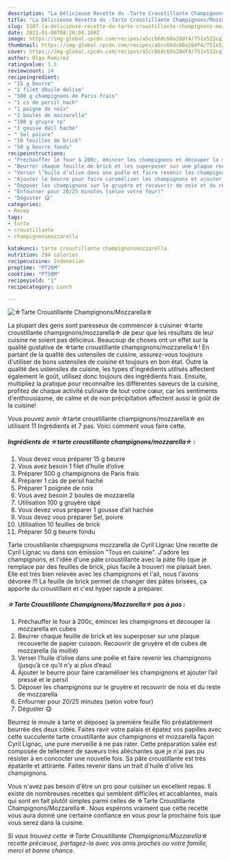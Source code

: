 ```yaml
---
description: "La Délicieuse Recette du ☆Tarte Croustillante Champignons/Mozzarella☆"
title: "La Délicieuse Recette du ☆Tarte Croustillante Champignons/Mozzarella☆"
slug: 5107-la-delicieuse-recette-du-tarte-croustillante-champignons-mozzarella
date: 2021-01-06T08:20:04.108Z
image: https://img-global.cpcdn.com/recipes/a5cc66dc60a28df4/751x532cq70/☆tarte-croustillante-champignonsmozzarella☆-photo-principale-de-la-recette.jpg
thumbnail: https://img-global.cpcdn.com/recipes/a5cc66dc60a28df4/751x532cq70/☆tarte-croustillante-champignonsmozzarella☆-photo-principale-de-la-recette.jpg
cover: https://img-global.cpcdn.com/recipes/a5cc66dc60a28df4/751x532cq70/☆tarte-croustillante-champignonsmozzarella☆-photo-principale-de-la-recette.jpg
author: Olga Ramirez
ratingvalue: 3.5
reviewcount: 14
recipeingredient:
- "15 g beurre"
- "1 filet dhuile dolive"
- "500 g champignons de Paris frais"
- "1 cs de persil hach"
- "1 poigne de noix"
- "2 boules de mozzarella"
- "100 g gruyre rp"
- "1 gousse dail hache"
- " Sel poivre"
- "10 feuilles de brick"
- "50 g beurre fondu"
recipeinstructions:
- "Préchauffer le four à 200c, émincer les champignons et découper la mozzarella en cubes"
- "Beurrer chaque feuille de brick et les superposer sur une plaque recouverte de papier cuisson. Recouvrir de gruyère et de cubes de mozzarella (la moitié)"
- "Verser l’huile d’olive dans une poêle et faire revenir les champignons (jusqu’à ce qu’il n’y ai plus d’eau)"
- "Ajouter le beurre pour faire caraméliser les champignons et ajouter l’ail pressé et le persil"
- "Déposer les champignons sur le gruyère et recouvrir de noix et du reste de mozzarella"
- "Enfourner pour 20/25 minutes (selon votre four)"
- "Déguster 😋"
categories:
- Resep
tags:
- tarte
- croustillante
- champignonsmozzarella

katakunci: tarte croustillante champignonsmozzarella 
nutrition: 294 calories
recipecuisine: Indonesian
preptime: "PT26M"
cooktime: "PT50M"
recipeyield: "1"
recipecategory: Lunch

---
```



![☆Tarte Croustillante Champignons/Mozzarella☆](https://img-global.cpcdn.com/recipes/a5cc66dc60a28df4/751x532cq70/☆tarte-croustillante-champignonsmozzarella☆-photo-principale-de-la-recette.jpg)

La plupart des gens sont paresseux de commencer à cuisiner ☆tarte croustillante champignons/mozzarella☆ de peur que les résultats de leur cuisine ne soient pas délicieux. Beaucoup de choses ont un effet sur la qualité gustative de ☆tarte croustillante champignons/mozzarella☆! En partant de la qualité des ustensiles de cuisine, assurez-vous toujours d'utiliser de bons ustensiles de cuisine et toujours en bon état. Outre la qualité des ustensiles de cuisine, les types d'ingrédients utilisés affectent également le goût, utilisez donc toujours des ingrédients frais. Ensuite, multipliez la pratique pour reconnaître les différentes saveurs de la cuisine, profitez de chaque activité culinaire de tout votre cœur, car les sentiments d'enthousiasme, de calme et de non précipitation affectent aussi le goût de la cuisine!

<!--inarticleads1-->

Vous pouvez avoir ☆tarte croustillante champignons/mozzarella☆ en utilisant 11 Ingrédients et 7 pas. Voici comment vous faire cette.

##### Ingrédients de ☆tarte croustillante champignons/mozzarella☆ :

1. Vous devez vous préparer 15 g beurre
1. Vous avez besoin 1 filet d’huile d’olive
1. Préparer 500 g champignons de Paris frais
1. Préparer 1 càs de persil haché
1. Préparer 1 poignée de noix
1. Vous avez besoin 2 boules de mozzarella
1. Utilisation 100 g gruyère râpé
1. Vous devez vous préparer 1 gousse d’ail hachée
1. Vous devez vous préparer  Sel, poivre
1. Utilisation 10 feuilles de brick
1. Préparer 50 g beurre fondu


Tarte croustillante champignons mozzarella de Cyril Lignac Une recette de Cyril Lignac vu dans son émission &#34;Tous en cuisine&#34;. J&#39;adore les champignons, et l&#39;idée d&#39;une pâte croustillante avec la pâte filo (que je remplace par des feuilles de brick, plus facile à trouver) me plaisait bien. Elle est très bien relevée avec les champignons et l&#39;ail, nous l&#39;avons dévorée !!! La feuille de brick permet de changer des pâtes brisées, ça apporte du croustillant et c&#39;est hyper rapide à préparer. 

<!--inarticleads2-->

##### ☆Tarte Croustillante Champignons/Mozzarella☆ pas à pas :

1. Préchauffer le four à 200c, émincer les champignons et découper la mozzarella en cubes
1. Beurrer chaque feuille de brick et les superposer sur une plaque recouverte de papier cuisson. Recouvrir de gruyère et de cubes de mozzarella (la moitié)
1. Verser l’huile d’olive dans une poêle et faire revenir les champignons (jusqu’à ce qu’il n’y ai plus d’eau)
1. Ajouter le beurre pour faire caraméliser les champignons et ajouter l’ail pressé et le persil
1. Déposer les champignons sur le gruyère et recouvrir de noix et du reste de mozzarella
1. Enfourner pour 20/25 minutes (selon votre four)
1. Déguster 😋


Beurrez le moule à tarte et déposez la première feuille filo préalablement beurrée des deux côtés. Faites ravir votre palais et épatez vos papilles avec cette succulente tarte croustillante aux champignons et mozzarella façon Cyril Lignac, une pure merveille à ne pas rater. Cette préparation salée est composée de tellement de saveurs très alléchantes que je n&#39;ai pas pu résister à en concocter une nouvelle fois. Sa pâte croustillante est très épatante et attirante. Faites revenir dans un trait d&#39;huile d&#39;olive les champignons. 

<!--inarticleads1-->

<p>
Vous n'avez pas besoin d'être un pro pour cuisiner un excellent repas. Il existe de nombreuses recettes qui semblent difficiles et accablantes, mais qui sont en fait plutôt simples parmi celles de ☆Tarte Croustillante Champignons/Mozzarella☆. Nous espérons vraiment que cette recette vous aura donné une certaine confiance en vous pour la prochaine fois que vous serez dans la cuisine.
</p>

<p>
<i>Si vous trouvez cette ☆Tarte Croustillante Champignons/Mozzarella☆ recette précieuse, partagez-la avec vos amis proches ou votre famille, merci et bonne chance.</i>
</p>
